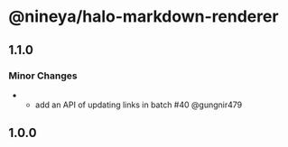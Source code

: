 # @nineya/halo-markdown-renderer

## 1.1.0

### Minor Changes

- - add an API of updating links in batch #40 @gungnir479

## 1.0.0
